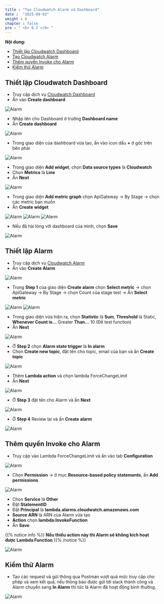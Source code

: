 ```yaml
---
title : "Tạo Cloudwatch Alarm và Dashboard"
date :  "2025-09-03" 
weight : 6
chapter : false
pre : " <b> 6.2 </b> "
---
```


**Nội dung:**
- [Thiết lập Cloudwatch Dashboard](#thiết-lập-cloudwatch-dashboard)
- [Tạo Cloudwatch Alarm](#thiết-lập-alarm)
- [Thêm quyền Invoke cho Alarm](#thêm-quyền-invoke-cho-alarm)
- [Kiểm thử Alarm](#kiểm-thử-alarm)

## Thiết lập Cloudwatch Dashboard

- Truy cập dịch vụ [Cloudwatch Dashboard](https://console.aws.amazon.com/cloudwatch/home#dashboards/)
- Ấn vào **Create dashboard**

![Alarm](/images/7/00016.png?featherlight=false&width=90pc)

- Nhập tên cho Dashboard ở trường **Dashboard name**
- Ấn **Create dashboard**

![Alarm](/images/7/00017.png?featherlight=false&width=90pc)

- Trong giao diện của dashboard vừa tạo, ấn vào icon dấu **+** ở góc trên bên phải

![Alarm](/images/7/0001.png?featherlight=false&width=90pc)

- Trong giao diện **Add widget**, chọn **Data source types** là **Cloudwatch**
- Chọn **Metrics** là **Line**
- Ấn **Next**

![Alarm](/images/7/0002.png?featherlight=false&width=90pc)

- Trong giao diện **Add metric graph** chọn ApiGateway -> By Stage -> chọn các metric bạn muốn
- Ấn **Create widget**

![Alarm](/images/7/0003.png?featherlight=false&width=90pc)
![Alarm](/images/7/0004.png?featherlight=false&width=90pc)
![Alarm](/images/7/0005.png?featherlight=false&width=90pc)

- Nếu đã hài lòng với dashboard của mình, chọn **Save**

![Alarm](/images/7/0006.png?featherlight=false&width=90pc)

## Thiết lập Alarm

- Truy cập dịch vụ [Cloudwatch Alarm](https://console.aws.amazon.com/cloudwatch/home#alarmsV2)
- Ấn vào **Create Alarm**

![Alarm](/images/7/00018.png?featherlight=false&width=90pc)

- Trong **Step 1** của giao diện **Create alarm** chọn **Select metric** -> chọn ApiGateway -> By Stage -> chọn Count của stage test -> Ấn **Select metric**

![Alarm](/images/7/00019.png?featherlight=false&width=90pc)
![Alarm](/images/7/0007.png?featherlight=false&width=90pc)

- Trong giao diện vừa hiện ra, chọn **Statistic** là **Sum**, **Threshold** là Static,  **Whenever Count is...** Greater **Than...** 10 (Để test function)
- Ấn **Next**

![Alarm](/images/7/0008.png?featherlight=false&width=90pc)

- Ở **Step 2** chọn **Alarm state trigger** là **In alarm**
- Chọn **Create new topic**, đặt tên cho topic, email của bạn và ấn **Create topic**

![Alarm](/images/7/0009.png?featherlight=false&width=90pc)

- Thêm **Lambda action** và chọn lambda ForceChangeLimit
- Ấn **Next**

![Alarm](/images/7/00010.png?featherlight=false&width=90pc)

- Ở **Step 3** đặt tên cho Alarm và ấn **Next**

![Alarm](/images/7/00011.png?featherlight=false&width=90pc)

- Ở **Step 4** Review lại và ấn **Create alarm**

![Alarm](/images/7/00020.png?featherlight=false&width=90pc)

## Thêm quyền Invoke cho Alarm

- Truy cập vào Lambda ForceChangeLimit và ấn vào tab **Configuration**

![Alarm](/images/7/00012.png?featherlight=false&width=90pc)

- Chọn **Permission** -> ở mục **Resource-based policy statements**, ấn **Add permissions**

![Alarm](/images/7/00013.png?featherlight=false&width=90pc)

- Chọn **Service** là **Other**
- Đặt **StatementID**
- Đặt **Principal** là **lambda.alarms.cloudwatch.amazonaws.com**
- **Source ARN** là ARN của Alarm vừa tạo
- **Action** chọn **lambda:InvokeFunction**
- Ấn **Save**

{{% notice info %}}
**Nếu thiếu action này thì Alarm sẽ không kích hoạt được Lambda Function**
{{% /notice %}}

![Alarm](/images/7/00014.png?featherlight=false&width=90pc)

## Kiểm thử Alarm

- Tạo các request và gửi thông qua Postman vượt quá mức truy cập cho phép và xem kết quả, nếu thông báo được gửi tới slack thành công và Alarm chuyển sang **In Alarm** thì tức là Alarm đã hoạt động bình thường.

![Alarm](/images/7/00015.png?featherlight=false&width=90pc)


